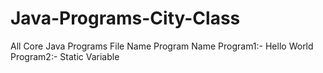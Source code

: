 # Java-Programs-City-Class
All Core Java Programs
         <!-- Index Of Programs :- -->
   File Name         Program Name
   Program1:-  Hello World
   Program2:-  Static Variable
